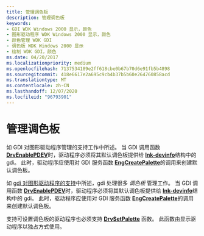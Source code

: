 ```yaml
---
title: 管理调色板
description: 管理调色板
keywords:
- GDI WDK Windows 2000 显示，颜色
- 图形驱动程序 WDK Windows 2000 显示，颜色
- 颜色管理 WDK GDI
- 调色板 WDK Windows 2000 显示
- 绘制 WDK GDI，颜色
ms.date: 04/20/2017
ms.localizationpriority: medium
ms.openlocfilehash: 7137534189e2ff618cbe0b67b70d6e91fb5b4898
ms.sourcegitcommit: 418e6617e2a695c9cb4b37b5b60e264760858acd
ms.translationtype: MT
ms.contentlocale: zh-CN
ms.lasthandoff: 12/07/2020
ms.locfileid: "96793901"
---
```

# <a name="managing-palettes"></a>管理调色板

如 GDI 对图形驱动程序管理的支持工作中所述。 当 GDI 调用函数 [**DrvEnablePDEV**](/windows/win32/api/winddi/nf-winddi-drvenablepdev)时，驱动程序必须将其默认调色板提供给 [**lnk-devinfo**](/windows/win32/api/winddi/ns-winddi-devinfo)结构中的 gdi。 此时，驱动程序应使用对 GDI 服务函数 [**EngCreatePalette**](/windows/win32/api/winddi/nf-winddi-engcreatepalette)的调用来创建默认调色板。

如 [gdi 对图形驱动程序的支持](gdi-support-for-graphics-drivers.md)中所述，gdi 处理很多 *调色板* 管理工作。 当 GDI 调用函数 [**DrvEnablePDEV**](/windows/win32/api/winddi/nf-winddi-drvenablepdev)时，驱动程序必须将其默认调色板提供给 [**lnk-devinfo**](/windows/win32/api/winddi/ns-winddi-devinfo)结构中的 gdi。 此时，驱动程序应使用对 GDI 服务函数 [**EngCreatePalette**](/windows/win32/api/winddi/nf-winddi-engcreatepalette)的调用来创建默认调色板。

支持可设置调色板的驱动程序也必须支持 [**DrvSetPalette**](/windows/win32/api/winddi/nf-winddi-drvsetpalette) 函数。 此函数由显示驱动程序以独占方式使用。

 

